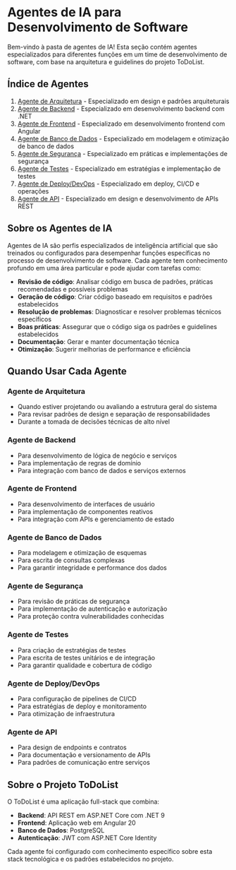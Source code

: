 # Agentes de IA para Desenvolvimento de Software

Bem-vindo à pasta de agentes de IA! Esta seção contém agentes especializados para diferentes funções em um time de desenvolvimento de software, com base na arquitetura e guidelines do projeto ToDoList.

## Índice de Agentes

1. [Agente de Arquitetura](./agente_arquiteto.md) - Especializado em design e padrões arquiteturais
2. [Agente de Backend](./agente_backend.md) - Especializado em desenvolvimento backend com .NET
3. [Agente de Frontend](./agente_frontend.md) - Especializado em desenvolvimento frontend com Angular
4. [Agente de Banco de Dados](./agente_bd.md) - Especializado em modelagem e otimização de banco de dados
5. [Agente de Segurança](./agente_seguranca.md) - Especializado em práticas e implementações de segurança
6. [Agente de Testes](./agente_testes.md) - Especializado em estratégias e implementação de testes
7. [Agente de Deploy/DevOps](./agente_devops.md) - Especializado em deploy, CI/CD e operações
8. [Agente de API](./agente_api.md) - Especializado em design e desenvolvimento de APIs REST

## Sobre os Agentes de IA

Agentes de IA são perfis especializados de inteligência artificial que são treinados ou configurados para desempenhar funções específicas no processo de desenvolvimento de software. Cada agente tem conhecimento profundo em uma área particular e pode ajudar com tarefas como:

- **Revisão de código**: Analisar código em busca de padrões, práticas recomendadas e possíveis problemas
- **Geração de código**: Criar código baseado em requisitos e padrões estabelecidos
- **Resolução de problemas**: Diagnosticar e resolver problemas técnicos específicos
- **Boas práticas**: Assegurar que o código siga os padrões e guidelines estabelecidos
- **Documentação**: Gerar e manter documentação técnica
- **Otimização**: Sugerir melhorias de performance e eficiência

## Quando Usar Cada Agente

### Agente de Arquitetura
- Quando estiver projetando ou avaliando a estrutura geral do sistema
- Para revisar padrões de design e separação de responsabilidades
- Durante a tomada de decisões técnicas de alto nível

### Agente de Backend
- Para desenvolvimento de lógica de negócio e serviços
- Para implementação de regras de domínio
- Para integração com banco de dados e serviços externos

### Agente de Frontend
- Para desenvolvimento de interfaces de usuário
- Para implementação de componentes reativos
- Para integração com APIs e gerenciamento de estado

### Agente de Banco de Dados
- Para modelagem e otimização de esquemas
- Para escrita de consultas complexas
- Para garantir integridade e performance dos dados

### Agente de Segurança
- Para revisão de práticas de segurança
- Para implementação de autenticação e autorização
- Para proteção contra vulnerabilidades conhecidas

### Agente de Testes
- Para criação de estratégias de testes
- Para escrita de testes unitários e de integração
- Para garantir qualidade e cobertura de código

### Agente de Deploy/DevOps
- Para configuração de pipelines de CI/CD
- Para estratégias de deploy e monitoramento
- Para otimização de infraestrutura

### Agente de API
- Para design de endpoints e contratos
- Para documentação e versionamento de APIs
- Para padrões de comunicação entre serviços

## Sobre o Projeto ToDoList

O ToDoList é uma aplicação full-stack que combina:

- **Backend**: API REST em ASP.NET Core com .NET 9
- **Frontend**: Aplicação web em Angular 20
- **Banco de Dados**: PostgreSQL
- **Autenticação**: JWT com ASP.NET Core Identity

Cada agente foi configurado com conhecimento específico sobre esta stack tecnológica e os padrões estabelecidos no projeto.